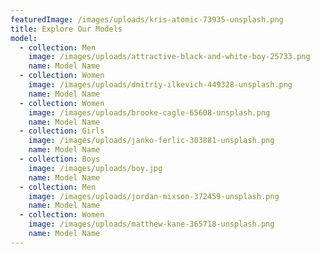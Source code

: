 ```yaml
---
featuredImage: /images/uploads/kris-atomic-73935-unsplash.png
title: Explore Our Models
model:
  - collection: Men
    image: /images/uploads/attractive-black-and-white-boy-25733.png
    name: Model Name
  - collection: Women
    image: /images/uploads/dmitriy-ilkevich-449328-unsplash.png
    name: Model Name
  - collection: Women
    image: /images/uploads/brooke-cagle-65608-unsplash.png
    name: Model Name
  - collection: Girls
    image: /images/uploads/janko-ferlic-303881-unsplash.png
    name: Model Name
  - collection: Boys
    image: /images/uploads/boy.jpg
    name: Model Name
  - collection: Men
    image: /images/uploads/jordan-mixson-372459-unsplash.png
    name: Model Name
  - collection: Women
    image: /images/uploads/matthew-kane-365718-unsplash.png
    name: Model Name
---
```


